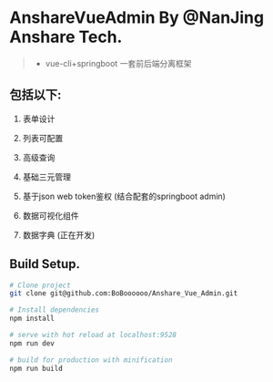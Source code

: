 ﻿# AnshareVueAdmin  By  @NanJing Anshare Tech.

> * vue-cli+springboot  一套前后端分离框架

## 包括以下:

1. 表单设计
2. 列表可配置
3. 高级查询
4. 基础三元管理
5. 基于json web token鉴权 (结合配套的springboot admin)
6. 数据可视化组件

7. 数据字典 (正在开发)

## Build Setup.

``` bash
# Clone project
git clone git@github.com:BoBoooooo/Anshare_Vue_Admin.git

# Install dependencies
npm install

# serve with hot reload at localhost:9528
npm run dev

# build for production with minification
npm run build

